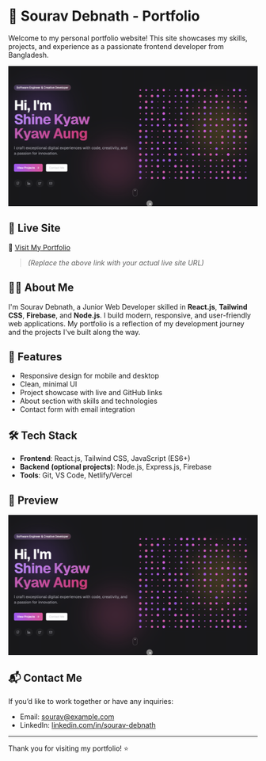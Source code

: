 # 💼 Sourav Debnath - Portfolio

Welcome to my personal portfolio website! This site showcases my skills, projects, and experience as a passionate frontend developer from Bangladesh.

![Sourav Debnath Portfolio Preview](./preview.png)

## 🚀 Live Site

🔗 [Visit My Portfolio](https://sourav-debnath-sd246.vercel.app)

> *(Replace the above link with your actual live site URL)*

## 🧑‍💻 About Me

I'm Sourav Debnath, a Junior Web Developer skilled in **React.js**, **Tailwind CSS**, **Firebase**, and **Node.js**. I build modern, responsive, and user-friendly web applications. My portfolio is a reflection of my development journey and the projects I've built along the way.

## 📂 Features

- Responsive design for mobile and desktop
- Clean, minimal UI
- Project showcase with live and GitHub links
- About section with skills and technologies
- Contact form with email integration

## 🛠️ Tech Stack

- **Frontend**: React.js, Tailwind CSS, JavaScript (ES6+)
- **Backend (optional projects)**: Node.js, Express.js, Firebase
- **Tools**: Git, VS Code, Netlify/Vercel

## 📸 Preview

![Portfolio Screenshot](./preview.png)

## 📬 Contact Me

If you’d like to work together or have any inquiries:

- Email: sourav@example.com
- LinkedIn: [linkedin.com/in/sourav-debnath](https://www.linkedin.com/in/sourav-debnath-5b43902b7)

---

Thank you for visiting my portfolio! ⭐
